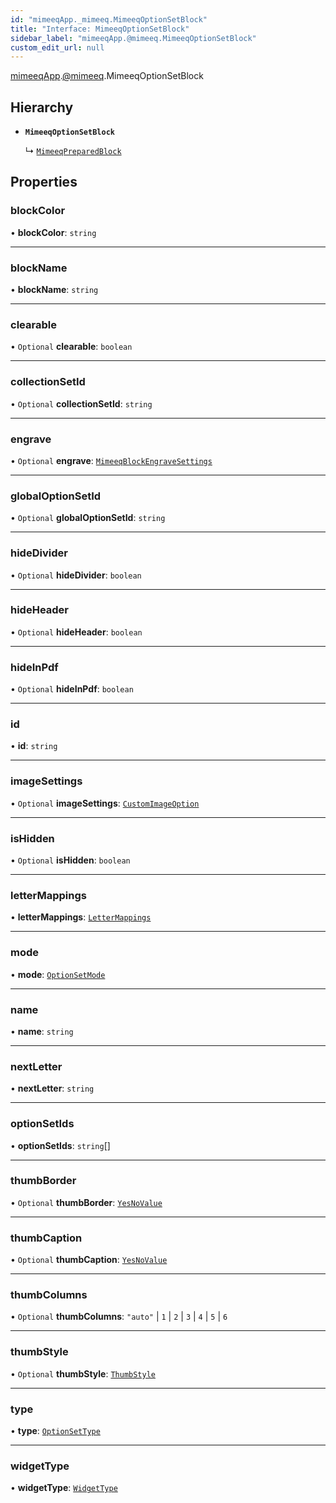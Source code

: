 ```yaml
---
id: "mimeeqApp._mimeeq.MimeeqOptionSetBlock"
title: "Interface: MimeeqOptionSetBlock"
sidebar_label: "mimeeqApp.@mimeeq.MimeeqOptionSetBlock"
custom_edit_url: null
---
```


[mimeeqApp](../modules/mimeeqApp.md).[@mimeeq](../namespaces/mimeeqApp._mimeeq.md).MimeeqOptionSetBlock

## Hierarchy

- **`MimeeqOptionSetBlock`**

  ↳ [`MimeeqPreparedBlock`](mimeeqApp._mimeeq.MimeeqPreparedBlock.md)

## Properties

### blockColor

• **blockColor**: `string`

___

### blockName

• **blockName**: `string`

___

### clearable

• `Optional` **clearable**: `boolean`

___

### collectionSetId

• `Optional` **collectionSetId**: `string`

___

### engrave

• `Optional` **engrave**: [`MimeeqBlockEngraveSettings`](mimeeqApp._mimeeq.MimeeqBlockEngraveSettings.md)

___

### globalOptionSetId

• `Optional` **globalOptionSetId**: `string`

___

### hideDivider

• `Optional` **hideDivider**: `boolean`

___

### hideHeader

• `Optional` **hideHeader**: `boolean`

___

### hideInPdf

• `Optional` **hideInPdf**: `boolean`

___

### id

• **id**: `string`

___

### imageSettings

• `Optional` **imageSettings**: [`CustomImageOption`](mimeeqApp._mimeeq.CustomImageOption.md)

___

### isHidden

• `Optional` **isHidden**: `boolean`

___

### letterMappings

• **letterMappings**: [`LetterMappings`](mimeeqApp._mimeeq.LetterMappings.md)

___

### mode

• **mode**: [`OptionSetMode`](../enums/mimeeqApp._mimeeq.OptionSetMode.md)

___

### name

• **name**: `string`

___

### nextLetter

• **nextLetter**: `string`

___

### optionSetIds

• **optionSetIds**: `string`[]

___

### thumbBorder

• `Optional` **thumbBorder**: [`YesNoValue`](../enums/mimeeqApp._mimeeq.YesNoValue.md)

___

### thumbCaption

• `Optional` **thumbCaption**: [`YesNoValue`](../enums/mimeeqApp._mimeeq.YesNoValue.md)

___

### thumbColumns

• `Optional` **thumbColumns**: ``"auto"`` \| ``1`` \| ``2`` \| ``3`` \| ``4`` \| ``5`` \| ``6``

___

### thumbStyle

• `Optional` **thumbStyle**: [`ThumbStyle`](../enums/mimeeqApp._mimeeq.ThumbStyle.md)

___

### type

• **type**: [`OptionSetType`](../enums/mimeeqApp._mimeeq.OptionSetType.md)

___

### widgetType

• **widgetType**: [`WidgetType`](../enums/mimeeqApp._mimeeq.WidgetType.md)
